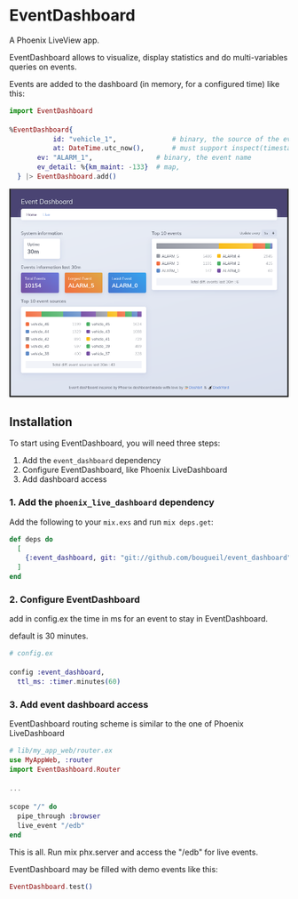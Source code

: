 # EventDashboard

			 

<!-- MDOC !-->

A Phoenix LiveView app.

EventDashboard allows to visualize, display statistics and do multi-variables queries on events.

Events are added to the dashboard (in memory, for a configured time) like this:

```elixir
import EventDashboard

%EventDashboard{
           id: "vehicle_1",              # binary, the source of the event
      	   at: DateTime.utc_now(),       # must support inspect(timestamp)
	   ev: "ALARM_1",                # binary, the event name
	   ev_detail: %{km_maint: -133}  # map,
  } |> EventDashboard.add()

```

![screenshot](https://github.com/bougueil/event_dashboard/raw/master/screenshot.png)

## Installation

To start using EventDashboard, you will need three steps:

  1. Add the `event_dashboard` dependency
  2. Configure EventDashboard, like Phoenix LiveDashboard 
  3. Add dashboard access

### 1. Add the `phoenix_live_dashboard` dependency

Add the following to your `mix.exs` and run `mix deps.get`:

```elixir
def deps do
  [
    {:event_dashboard, git: "git://github.com/bougueil/event_dashboard"}
  ]
end
```

### 2. Configure EventDashboard

add in config.ex the time in ms for an event to stay in EventDashboard.

default is 30 minutes.

```elixir
# config.ex

config :event_dashboard,
  ttl_ms: :timer.minutes(60)
```

### 3. Add event dashboard access

EventDashboard routing scheme is similar to the one of Phoenix LiveDashboard

```elixir
# lib/my_app_web/router.ex
use MyAppWeb, :router
import EventDashboard.Router

...

scope "/" do
  pipe_through :browser
  live_event "/edb"
end
```

This is all. Run mix phx.server and access the "/edb" for live events.

EventDashboard may be filled with demo events like this:

```elixir
EventDashboard.test()
```

<!-- MDOC !-->
